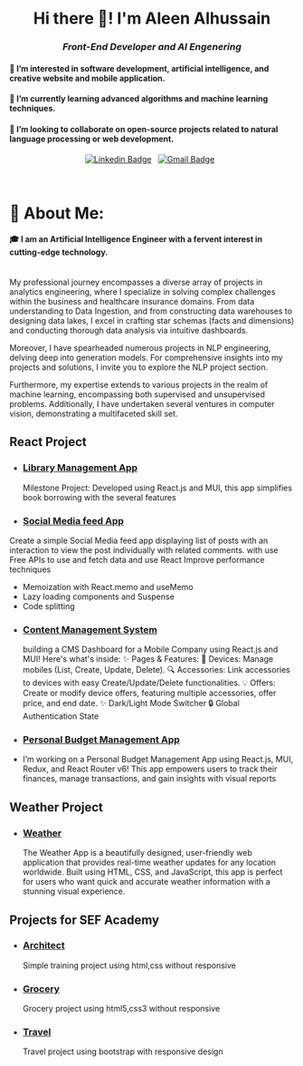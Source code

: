 <h1 align="center">Hi there 👋! I'm Aleen Alhussain</h1>

<h3 align="center"><i>Front-End Developer and AI Engenering</i></h3>
<h4>👀 I’m interested in software development, artificial intelligence, and creative website and mobile application.</h4>
<h4>🌱 I’m currently learning advanced algorithms and machine learning techniques.</h4>
<h4>💞️ I’m looking to collaborate on open-source projects related to natural language processing or web development.</h4>
<div align="center">

[![Linkedin Badge](https://img.shields.io/badge/LinkedIn-0077B5?style=flat&logo=linkedin&logoColor=white)](https://www.linkedin.com/in/aleen-alhussain/)&nbsp;&nbsp;
[![Gmail Badge](https://img.shields.io/badge/Gmail-D14836?style=flat&logo=gmail&logoColor=white&link=mailto:clebiomojunior@gmail.com)](aleenalhussain11@gmail.com)&nbsp;&nbsp;

</div>

<br>

# 💫 About Me:
#### 🎓 I am an Artificial Intelligence Engineer with a fervent interest in cutting-edge technology.<br><br>

My professional journey encompasses a diverse array of projects in analytics engineering, where I specialize in solving complex challenges within the business and healthcare insurance domains. From data understanding to Data Ingestion, and from constructing data warehouses to designing data lakes, I excel in crafting star schemas (facts and dimensions) and conducting thorough data analysis via intuitive dashboards.

Moreover, I have spearheaded numerous projects in NLP engineering, delving deep into generation models. For comprehensive insights into my projects and solutions, I invite you to explore the NLP project section.

Furthermore, my expertise extends to various projects in the realm of machine learning, encompassing both supervised and unsupervised problems. Additionally, I have undertaken several ventures in computer vision, demonstrating a multifaceted skill set.
## React Project 
* ### [Library Management App](https://aleenalhussain.github.io/Library-Management-App/)
   Milestone Project: Developed using React.js and MUI, this app simplifies book borrowing with the several features
* ### [Social Media feed App](https://aleenalhussain.github.io/Social-Media-Feed-App/)
Create a simple Social Media feed app displaying list of posts with an interaction to view the post individually with related comments.
with use Free APIs to use and fetch data and use React Improve performance techniques
- Memoization with React.memo and useMemo
- Lazy loading components and Suspense
- Code splitting
* ### [Content Management System](https://aleenalhussain.github.io/Content-Management-System/)
  building a CMS Dashboard for a Mobile Company using React.js and MUI! Here's what's inside:
  ✨ Pages & Features:
📱 Devices: Manage mobiles (List, Create, Update, Delete).
🔍 Accessories: Link accessories to devices with easy Create/Update/Delete functionalities.
💡 Offers: Create or modify device offers, featuring multiple accessories, offer price, and end date.
✨ Dark/Light Mode Switcher
🔒 Global Authentication State
* ### [Personal Budget Management App](https://aleenalhussain.github.io/Personal-Budget-Management/)
* I’m working on a Personal Budget Management App using React.js, MUI, Redux, and React Router v6! This app empowers users to track their finances, manage transactions, and gain insights with visual reports
## Weather Project
* ### [Weather](https://aleenalhussain.github.io/weather-app/)
  The Weather App is a beautifully designed, user-friendly web application that provides real-time weather updates for any location worldwide. Built using HTML, CSS, and JavaScript, this app is perfect for users who want quick and accurate weather information with a stunning visual experience.

## Projects for SEF Academy
* ### [Architect](https://aleenalhussain.github.io/Architect-Project/)
    Simple training project using html,css without responsive
* ### [Grocery](https://aleenalhussain.github.io/SEF-Second-Project/)
    Grocery project using html5,css3 without responsive
* ### [Travel](https://aleenalhussain.github.io/SEF-ThirdProject/)
    Travel project using bootstrap with responsive design
<!---
AleenAlhussain/AleenAlhussain is a ✨ special ✨ repository because its `README.md` (this file) appears on your GitHub profile.
You can click the Preview link to take a look at your changes.
--->
